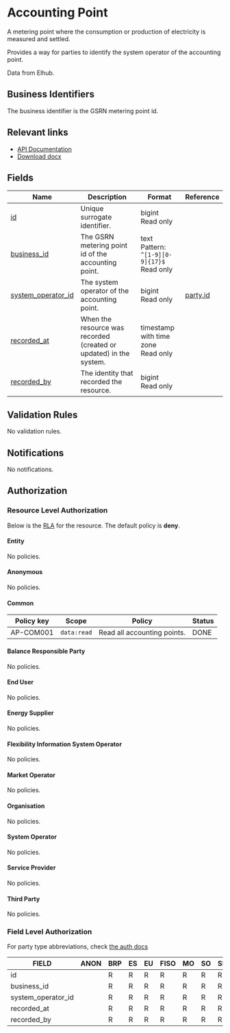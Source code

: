 # Accounting Point

A metering point where the consumption or production of electricity is measured
and settled.

Provides a way for parties to identify the system operator of the accounting point.

Data from Elhub.

## Business Identifiers

The business identifier is the GSRN metering point id.

## Relevant links

* [API Documentation](../api/v0/index.html#/operations/list_accounting_point)
* [Download docx](../download/accounting_point.docx)

## Fields

| Name                                                                                       | Description                                                        | Format                                             | Reference                     |
|--------------------------------------------------------------------------------------------|--------------------------------------------------------------------|----------------------------------------------------|-------------------------------|
| <a name="field-id" href="#field-id">id</a>                                                 | Unique surrogate identifier.                                       | bigint<br/>Read only                               |                               |
| <a name="field-business_id" href="#field-business_id">business_id</a>                      | The GSRN metering point id of the accounting point.                | text<br/>Pattern: `^[1-9][0-9]{17}$`<br/>Read only |                               |
| <a name="field-system_operator_id" href="#field-system_operator_id">system_operator_id</a> | The system operator of the accounting point.                       | bigint<br/>Read only                               | [party.id](party.md#field-id) |
| <a name="field-recorded_at" href="#field-recorded_at">recorded_at</a>                      | When the resource was recorded (created or updated) in the system. | timestamp with time zone<br/>Read only             |                               |
| <a name="field-recorded_by" href="#field-recorded_by">recorded_by</a>                      | The identity that recorded the resource.                           | bigint<br/>Read only                               |                               |

## Validation Rules

No validation rules.

## Notifications

No notifications.

## Authorization

### Resource Level Authorization

Below is the [RLA](../technical/auth.md#resource-level-authorization-rla) for the
resource. The default policy is **deny**.

#### Entity

No policies.

#### Anonymous

No policies.

#### Common

| Policy key | Scope       | Policy                      | Status |
|------------|-------------|-----------------------------|--------|
| AP-COM001  | `data:read` | Read all accounting points. | DONE   |

#### Balance Responsible Party

No policies.

#### End User

No policies.

#### Energy Supplier

No policies.

#### Flexibility Information System Operator

No policies.

#### Market Operator

No policies.

#### Organisation

No policies.

#### System Operator

No policies.

#### Service Provider

No policies.

#### Third Party

No policies.

### Field Level Authorization

For party type abbreviations, check [the auth docs](../technical/auth.md#party-market-actors)

| FIELD              | ANON | BRP | ES | EU | FISO | MO | SO | SP | TP | ORG |
|--------------------|------|-----|----|----|------|----|----|----|----|-----|
| id                 |      | R   | R  | R  | R    | R  | R  | R  | R  |     |
| business_id        |      | R   | R  | R  | R    | R  | R  | R  | R  |     |
| system_operator_id |      | R   | R  | R  | R    | R  | R  | R  | R  |     |
| recorded_at        |      | R   | R  | R  | R    | R  | R  | R  | R  |     |
| recorded_by        |      | R   | R  | R  | R    | R  | R  | R  | R  |     |
